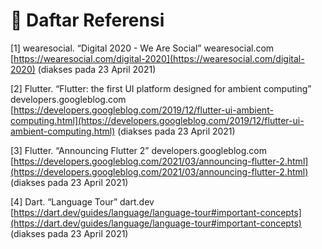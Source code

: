 # 📖 Daftar Referensi

\[1] wearesocial. “Digital 2020 - We Are Social” wearesocial.com [https://wearesocial.com/digital-2020](https://wearesocial.com/digital-2020) (diakses pada 23 April 2021)

\[2] Flutter. “Flutter: the first UI platform designed for ambient computing” developers.googleblog.com [https://developers.googleblog.com/2019/12/flutter-ui-ambient-computing.html](https://developers.googleblog.com/2019/12/flutter-ui-ambient-computing.html) (diakses pada 23 April 2021)

\[3] Flutter. “Announcing Flutter 2” developers.googleblog.com [https://developers.googleblog.com/2021/03/announcing-flutter-2.html](https://developers.googleblog.com/2021/03/announcing-flutter-2.html) (diakses pada 23 April 2021)

\[4] Dart. “Language Tour” dart.dev [https://dart.dev/guides/language/language-tour#important-concepts](https://dart.dev/guides/language/language-tour#important-concepts) (diakses pada 23 April 2021)

